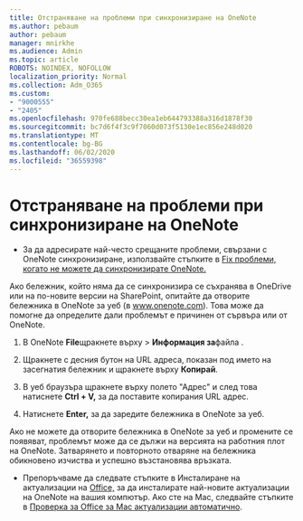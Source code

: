 ```yaml
---
title: Отстраняване на проблеми при синхронизиране на OneNote
ms.author: pebaum
author: pebaum
manager: mnirkhe
ms.audience: Admin
ms.topic: article
ROBOTS: NOINDEX, NOFOLLOW
localization_priority: Normal
ms.collection: Adm_O365
ms.custom:
- "9000555"
- "2405"
ms.openlocfilehash: 970fe688becc30ea1eb644793388a316d1878f30
ms.sourcegitcommit: bc7d6f4f3c9f7060d073f5130e1ec856e248d020
ms.translationtype: MT
ms.contentlocale: bg-BG
ms.lasthandoff: 06/02/2020
ms.locfileid: "36559398"
---
```

# <a name="troubleshoot-onenote-sync-issues"></a>Отстраняване на проблеми при синхронизиране на OneNote

* За да адресирате най-често срещаните проблеми, свързани с OneNote синхронизиране, използвайте стъпките в [Fix проблеми, когато не можете да синхронизирате OneNote.](https://support.office.com/article/Fix-issues-when-you-can-t-sync-OneNote-299495ef-66d1-448f-90c1-b785a6968d45)

Ако бележник, който няма да се синхронизира се съхранява в OneDrive или на по-новите версии на SharePoint, опитайте да отворите бележника в OneNote за уеб (в www.onenote.com). Това може да помогне да определите дали проблемът е причинен от сървъра или от OneNote.

1. В OneNote **File**щракнете върху  >  **Информация за**файла .

2. Щракнете с десния бутон на URL адреса, показан под името на засегнатия бележник и щракнете върху **Копирай**.

3. В уеб браузъра щракнете върху полето "Адрес" и след това натиснете **Ctrl + V,** за да поставите копирания URL адрес.

4. Натиснете **Enter,** за да заредите бележника в OneNote за уеб.

Ако не можете да отворите бележника в OneNote за уеб и промените се появяват, проблемът може да се дължи на версията на работния плот на OneNote. Затварянето и повторното отваряне на бележника обикновено изчиства и успешно възстановява връзката.

* Препоръчваме да следвате стъпките в Инсталиране на актуализации на [Office,](https://support.office.com/article/Install-Office-updates-2ab296f3-7f03-43a2-8e50-46de917611c5) за да инсталирате най-новите актуализации на OneNote на вашия компютър. Ако сте на Mac, следвайте стъпките в [Проверка за Office за Mac актуализации автоматично](https://support.office.com/article/update-office-for-mac-automatically-bfd1e497-c24d-4754-92ab-910a4074d7c1).